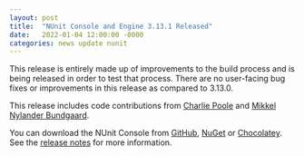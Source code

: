 ```yaml
---
layout: post
title:  "NUnit Console and Engine 3.13.1 Released"
date:   2022-01-04 12:00:00 -0000
categories: news update nunit
---
```


This release is entirely made up of improvements to the build process and is being released in order to test that process. There are no user-facing bug fixes or improvements in this release as compared to 3.13.0.

This release includes code contributions from [Charlie Poole](https://github.com/CharliePoole) and [Mikkel Nylander Bundgaard](https://github.com/mikkelbu).

You can download the NUnit Console from [GitHub](https://github.com/nunit/nunit-console/releases), [NuGet](https://www.nuget.org/) or [Chocolatey](https://www.chocolatey.org/profiles/nunit.org). See the [release notes](https://docs.nunit.org/articles/nunit/release-notes/console-and-engine.html) for more information.
